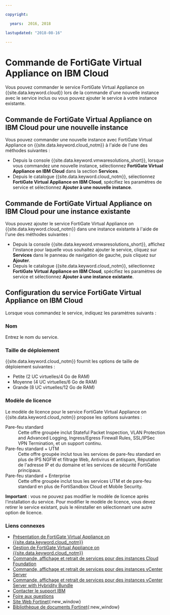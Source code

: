 ```yaml
---

copyright:

  years:  2016, 2018

lastupdated: "2018-08-16"

---
```


# Commande de FortiGate Virtual Appliance on IBM Cloud

Vous pouvez commander le service FortiGate Virtual Appliance on {{site.data.keyword.cloud}} lors de la commande d'une nouvelle instance avec le service inclus ou vous pouvez ajouter le service à votre instance existante.

## Commande de FortiGate Virtual Appliance on IBM Cloud pour une nouvelle instance

Vous pouvez commander une nouvelle instance avec FortiGate Virtual Appliance on {{site.data.keyword.cloud_notm}} à l'aide de l'une des méthodes suivantes :
* Depuis la console {{site.data.keyword.vmwaresolutions_short}}, lorsque vous commandez une nouvelle instance, sélectionnez **FortiGate Virtual Appliance on IBM Cloud** dans la section **Services**.
* Depuis le catalogue {{site.data.keyword.cloud_notm}}, sélectionnez **FortiGate Virtual Appliance on IBM Cloud**, spécifiez les paramètres de service et sélectionnez **Ajouter à une nouvelle instance**.

## Commande de FortiGate Virtual Appliance on IBM Cloud pour une instance existante

Vous pouvez ajouter le service FortiGate Virtual Appliance on {{site.data.keyword.cloud_notm}} dans une instance existante à l'aide de l'une des méthodes suivantes :
* Depuis la console {{site.data.keyword.vmwaresolutions_short}}, affichez l'instance pour laquelle vous souhaitez ajouter le service, cliquez sur **Services** dans le panneau de navigation de gauche, puis cliquez sur **Ajouter**.
* Depuis le catalogue {{site.data.keyword.cloud_notm}}, sélectionnez **FortiGate Virtual Appliance on IBM Cloud**, spécifiez les paramètres de service et sélectionnez **Ajouter à une instance existante**.

## Configuration du service FortiGate Virtual Appliance on IBM Cloud

Lorsque vous commandez le service, indiquez les paramètres suivants :

### Nom

Entrez le nom du service.

### Taille de déploiement

{{site.data.keyword.cloud_notm}} fournit les options de taille de déploiement suivantes :
* Petite (2 UC virtuelles/4 Go de RAM)
* Moyenne (4 UC virtuelles/6 Go de RAM)
* Grande (8 UC virtuelles/12 Go de RAM)

### Modèle de licence

Le modèle de licence pour le service FortiGate Virtual Appliance on {{site.data.keyword.cloud_notm}} propose les options suivantes :
<dl class="dl">
        <dt class="dt dlterm">Pare-feu standard</dt>
        <dd class="dd">Cette offre groupée inclut Stateful Packet Inspection, VLAN Protection and Advanced Logging, Ingress/Egress Firewall Rules, SSL/IPSec VPN Termination, et un support continu.</dd>
        <dt class="dt dlterm">Pare-feu standard + UTM</dt>
        <dd class="dd">Cette offre groupée inclut tous les services de pare-feu standard en plus de IPS NGFW et filtrage Web, Antivirus et antispam, Réputation de l'adresse IP et du domaine et les services de sécurité FortiGate principaux.</dd>
        <dt class="dt dlterm">Pare-feu standard + Enterprise</dt>
        <dd class="dd">Cette offre groupée inclut tous les services UTM et de pare-feu standard en plus de FortiSandbox Cloud et Mobile Security.</dd>
</dl>

**Important** : vous ne pouvez pas modifier le modèle de licence après l'installation du service. Pour modifier le modèle de licence, vous devez retirer le service existant, puis le réinstaller en sélectionnant une autre option de licence.

### Liens connexes

* [Présentation de FortiGate Virtual Appliance on {{site.data.keyword.cloud_notm}}](fortinetvm_considerations.html)
* [Gestion de FortiGate Virtual Appliance on {{site.data.keyword.cloud_notm}}](managingfortinetvm.html)
* [Commande, affichage et retrait de services pour des instances Cloud Foundation](../sddc/sd_addingremovingservices.html)
* [Commande, affichage et retrait de services pour des instances vCenter Server](../vcenter/vc_addingremovingservices.html)
* [Commande, affichage et retrait de services pour des instances vCenter Server with Hybridity Bundle](../vcenter/vc_hybrid_addingremovingservices.html)
* [Contacter le support IBM](../vmonic/trbl_support.html)
* [Foire aux questions](../vmonic/faq.html)
* [Site Web Fortinet](https://www.fortinet.com/){:new_window}
* [Bibliothèque de documents Fortinet](http://docs.fortinet.com/fortigate/admin-guides){:new_window}
